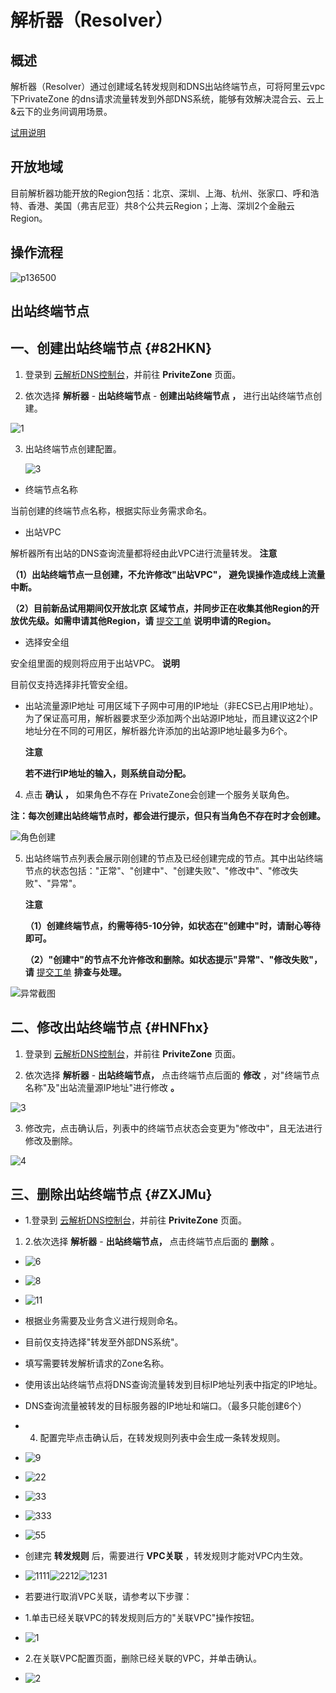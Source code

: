 解析器（Resolver） 
==================================





概述 
--------------------

解析器（Resolver）通过创建域名转发规则和DNS出站终端节点，可将阿里云vpc下PrivateZone 的dns请求流量转发到外部DNS系统，能够有效解决混合云、云上\&云下的业务间调用场景。

[试用说明](https://www.alibabacloud.com/help/zh/doc-detail/179151.htm?spm=a2c63.p38356.b99.3.6f5d277937j1Qe)



开放地域 
-------------------------

目前解析器功能开放的Region包括：北京、深圳、上海、杭州、张家口、呼和浩特、香港、美国（弗吉尼亚）共8个公共云Region；上海、深圳2个金融云Region。

操作流程 
----------------------

![p136500](https://static-aliyun-doc.oss-accelerate.aliyuncs.com/assets/img/zh-CN/2302651161/p231913.png)



出站终端节点 
---------------------------

一、创建出站终端节点 {#82HKN}
-------------------

1. 登录到 [云解析DNS控制台](https://dc.console.aliyun.com/dns/)，并前往 **PriviteZone** 页面。

   

2. 依次选择 **解析器** - **出站终端节点** - **创建出站终端节点** **，** 进行出站终端节点创建。

   




![1](https://static-aliyun-doc.oss-accelerate.aliyuncs.com/assets/img/zh-CN/3302651161/p231896.png)

3. 出站终端节点创建配置。

   ![3](https://static-aliyun-doc.oss-accelerate.aliyuncs.com/assets/img/zh-CN/5302512161/p237188.png)
   




* 终端节点名称

  




当前创建的终端节点名称，根据实际业务需求命名。

* 出站VPC

  




解析器所有出站的DNS查询流量都将经由此VPC进行流量转发。
**注意**



**（1）出站终端节点一旦创建，不允许修改"出站VPC"，** **避免误操作造成线上流量中断。** 

**（2）目前新品试用期间仅开放北京** **区域节点，并同步正在收集其他Region的开放优先级。如需申请其他Region，请** [提交工单](https://workorder-intl.console.aliyun.com/?spm=5176.12818093.top-nav.dticket.6cb216d0lhCUgm#/ticket/list) **说明申请的Region。**

* 选择安全组

  




安全组里面的规则将应用于出站VPC。
**说明**

目前仅支持选择非托管安全组。

* 出站流量源IP地址
  可用区域下子网中可用的IP地址（非ECS已占用IP地址）。为了保证高可用，解析器要求至少添加两个出站源IP地址，而且建议这2个IP地址分在不同的可用区，解析器允许添加的出站源IP地址最多为6个。

  **注意**

  **若不进行IP地址的输入，则系统自动分配。**
  




4. 点击 **确认 ，** 如果角色不存在 PrivateZone会创建一个服务关联角色。

   




**注：每次创建出站终端节点时，都会进行提示，但只有当角色不存在时才会创建。** 

![角色创建](https://static-aliyun-doc.oss-accelerate.aliyuncs.com/assets/img/zh-CN/2724651161/p231917.png)

5. 出站终端节点列表会展示刚创建的节点及已经创建完成的节点。其中出站终端节点的状态包括："正常"、"创建中"、"创建失败"、"修改中"、"修改失败"、"异常"。

   **注意**

   

   **（1）创建终端节点，约需等待5-10分钟，如状态在"创建中"时，请耐心等待即可。** 

   **（2）"创建中"的节点不允许修改和删除。如状态提示"异常"、"修改失败"，请** [提交工单](https://workorder-intl.console.aliyun.com/?spm=5176.12818093.top-nav.dticket.6cb216d0lhCUgm#/ticket/list) **排查与处理。**
   




![异常截图](https://static-aliyun-doc.oss-accelerate.aliyuncs.com/assets/img/zh-CN/2724651161/p231919.png)



二、修改出站终端节点 {#HNFhx}
-------------------

1. 登录到 [云解析DNS控制台](https://dc.console.aliyun.com/dns/)，并前往 **PriviteZone** 页面。

   

2. 依次选择 **解析器** - **出站终端节点，** 点击终端节点后面的 **修改** ，对"终端节点名称"及"出站流量源IP地址"进行修改 **。**

   




![3](https://static-aliyun-doc.oss-accelerate.aliyuncs.com/assets/img/zh-CN/3302651161/p231897.png)

3. 修改完，点击确认后，列表中的终端节点状态会变更为"修改中"，且无法进行修改及删除。

   




![4](https://static-aliyun-doc.oss-accelerate.aliyuncs.com/assets/img/zh-CN/3302651161/p231898.png)



三、删除出站终端节点 {#ZXJMu}
-------------------

* 1.登录到 [云解析DNS控制台](https://dc.console.aliyun.com/dns/)，并前往 **PriviteZone** 页面。




1. 2.依次选择 **解析器** - **出站终端节点，** 点击终端节点后面的 **删除** 。



* ![6](https://static-aliyun-doc.oss-accelerate.aliyuncs.com/assets/img/zh-CN/3302651161/p231899.png)

  

* ![8](https://static-aliyun-doc.oss-accelerate.aliyuncs.com/assets/img/zh-CN/3302651161/p231900.png)

* ![11](https://static-aliyun-doc.oss-accelerate.aliyuncs.com/assets/img/zh-CN/3302651161/p231901.png)

* 根据业务需要及业务含义进行规则命名。

* 目前仅支持选择"转发至外部DNS系统"。

* 填写需要转发解析请求的Zone名称。

* 使用该出站终端节点将DNS查询流量转发到目标IP地址列表中指定的IP地址。

* DNS查询流量被转发的目标服务器的IP地址和端口。（最多只能创建6个）

* 4. 配置完毕点击确认后，在转发规则列表中会生成一条转发规则。

* ![9](https://static-aliyun-doc.oss-accelerate.aliyuncs.com/assets/img/zh-CN/3302651161/p231902.png)

* ![22](https://static-aliyun-doc.oss-accelerate.aliyuncs.com/assets/img/zh-CN/3302651161/p231903.png)

* ![33](https://static-aliyun-doc.oss-accelerate.aliyuncs.com/assets/img/zh-CN/3302651161/p231904.png)

* ![333](https://static-aliyun-doc.oss-accelerate.aliyuncs.com/assets/img/zh-CN/3302651161/p231905.png)

* ![55](https://static-aliyun-doc.oss-accelerate.aliyuncs.com/assets/img/zh-CN/3302651161/p231906.png)

* 创建完 **转发规则** 后，需要进行 **VPC关联** ，转发规则才能对VPC内生效。

* ![1111](https://static-aliyun-doc.oss-accelerate.aliyuncs.com/assets/img/zh-CN/3302651161/p231907.png)![2212](https://static-aliyun-doc.oss-accelerate.aliyuncs.com/assets/img/zh-CN/4302651161/p231908.png)![1231](https://static-aliyun-doc.oss-accelerate.aliyuncs.com/assets/img/zh-CN/4302651161/p231909.png)

* 若要进行取消VPC关联，请参考以下步骤：

* 1.单击已经关联VPC的转发规则后方的"关联VPC"操作按钮。

* ![1](https://static-aliyun-doc.oss-accelerate.aliyuncs.com/assets/img/zh-CN/5635651161/p231975.png)

* 2.在关联VPC配置页面，删除已经关联的VPC，并单击确认。

* ![2](https://static-aliyun-doc.oss-accelerate.aliyuncs.com/assets/img/zh-CN/5635651161/p231977.png)


